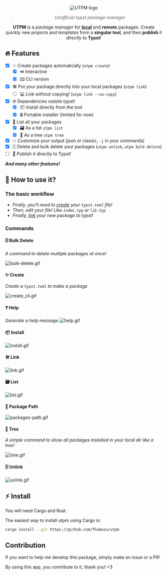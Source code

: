 <div align="center">

![UTPM logo](./logo.svg)

> _Unofficial typst package manager_

**UTPM** is a _package manager_ for **[local](https://github.com/typst/packages#local-packages)** and **remote** packages. Create quickly new _projects_ and _templates_ from a **singular tool**, and then **publish** it _directly_ to **Typst**!

</div>

## 🔥 Features

- [x] ✨ Create packages automatically (`utpm create`)
  - [x] ⏯️ Interactive
  - [x] ⌨️ CLI version
- [x] 🛠 Put your package directly into your local packages (`utpm link`)
  - [ ] 💻 Link without copying! (`utpm link --no-copy`)
- [x] 🌐 Dependencies outsite typst!
  - [x] 📦 Install directly from the tool
  - [x] 🔒 Portable installer (limited for now)
- [x] 📃 List all your packages
  - [x] 🗃️ As a list `utpm list`
  - [x] 🌲 As a tree `utpm tree`
- [x] 💥 Customize your output (json or classic, `-j` in your commands)
- [x] 🗄️ Delete and bulk delete your packages (`utpm unlink`, `utpm bulk-delete`)
- [ ] 🚀 Publish it directly to Typst!

**_And many other features!_**

## 🔎 How to use it?

### The basic workflow

- _Firstly, you'll need to [create](#create) your `typst.toml` file!_
- _Then, edit your file! Like `index.typ` or `lib.typ`_
- _Finally, [link](#link) your new package to typst!_

### Commands

#### 🗄️ Bulk Delete

<!-- TODO: GIF -->

_A command to delete multiple packages at once!_

![bulk-delete.gif](./tapes/bulk_delete.gif)

<div id="create">

#### ✨ Create
_Create a `typst.toml` to make a package_

![create_cli.gif](./tapes/create_cli.gif)
<!-- TODO: GIF v2 -->

</div>
<div id="help">


#### ❓ Help

_Generate a help message_
![help.gif](./tapes/help.gif)

</div>
<div id="install">

#### 📦 Install
![install.gif](./tapes/install.gif)
<!-- TODO: GIF & text-->

</div>
<div id="link">

#### 🛠 Link
![link.gif](./tapes/link.gif)
<!-- TODO: GIF & text-->

</div>
<div id="list">

#### 🗃️ List
<!-- TODO: text -->

![list.gif](./tapes/list.gif)

</div>
<div id="package-path">
<!-- TODO: text -->

#### 🚦 Package Path

![packages-path.gif](./tapes/packages-path.gif)

</div>
<div id="tree">

#### 🌲 Tree

_A simple command to show all packages installed in your local dir like a tree!_

![tree.gif](./tapes/tree.gif)

</div>
<div id="unlink">
<!-- TODO: GIF -->

#### 🗄️ Unlink

![unlink.gif](./tapes/unlink.gif)

</div>

## ⚡ Install

You will need Cargo and Rust.

<!-- ndlr: simplest est un mot correct mais ça sonne pas super bien donc j'ai remplacé par easiest -->
The easiest way to install utpm using Cargo is:

```bash
cargo install --git https://github.com/Thumuss/utpm
```

## Contribution

<!-- ndlr: on peut également dire "if you want to help me with developing this package" si ça sonne mieux pour toi -->
If you want to help me develop this package, simply make an issue or a PR!

By using this app, you contribute to it, thank you! <3

